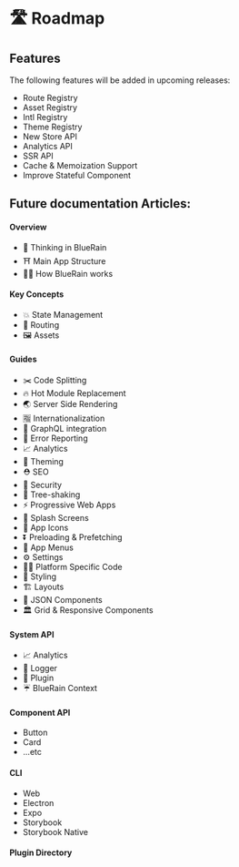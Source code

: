 # 🛣 Roadmap

## Features

The following features will be added in upcoming releases:

* Route Registry
* Asset Registry
* Intl Registry
* Theme Registry
* New Store API
* Analytics API
* SSR API
* Cache & Memoization Support
* Improve Stateful Component

## Future documentation Articles:

#### Overview

* 🧠 Thinking in BlueRain
* ⛩ Main App Structure
* 🏋️‍♀️ How BlueRain works

#### Key Concepts

* 💥 State Management
* 🔀 Routing
* 🖼 Assets

#### Guides

* ✂️ Code Splitting
* 🔥 Hot Module Replacement
* 🌏 Server Side Rendering
* 🈯️ Internationalization
* 🚀 GraphQL integration
* 🚨 Error Reporting
* 📈 Analytics
* 🎨 Theming
* ⛑ SEO
* 👮 Security
* 🍃 Tree-shaking
* ⚡️ Progressive Web Apps
* 🌅 Splash Screens
* 📱 App Icons
* ⏬ Preloading & Prefetching
* 📗 App Menus
* ⚙️ Settings
* 👩‍💻 Platform Specific Code
* 💄 Styling
* 🏗 Layouts
* 🍱 JSON Components
* 🏛 Grid & Responsive Components

#### System API

* 📈 Analytics
* 📔 Logger
* 🔌 Plugin
* ☔️ BlueRain Context

#### Component API

* Button
* Card
* ...etc

#### CLI

* Web
* Electron
* Expo
* Storybook
* Storybook Native

#### Plugin Directory

